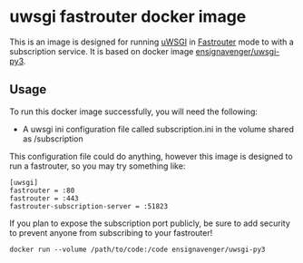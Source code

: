 uwsgi fastrouter docker image
=====

This is an image is designed for running [uWSGI](http://uwsgi-docs.readthedocs.org/) in [Fastrouter](http://uwsgi-docs.readthedocs.org/en/latest/Fastrouter.html) mode to with a subscription service. It is based on docker image [ensignavenger/uwsgi-py3](https://registry.hub.docker.com/u/ensignavenger/uwsgi-py3/).

Usage
-----

To run this docker image successfully, you will need the following:

* A uwsgi ini configuration file called subscription.ini in the volume shared as /subscription

This configuration file could do anything, however this image is designed to run a fastrouter, so you may try something like:

```
[uwsgi]
fastrouter = :80
fastrouter = :443
fastrouter-subscription-server = :51823
```

If you plan to expose the subscription port publicly, be sure to add security to prevent anyone from subscribing to your fastrouter!


```
docker run --volume /path/to/code:/code ensignavenger/uwsgi-py3
```
